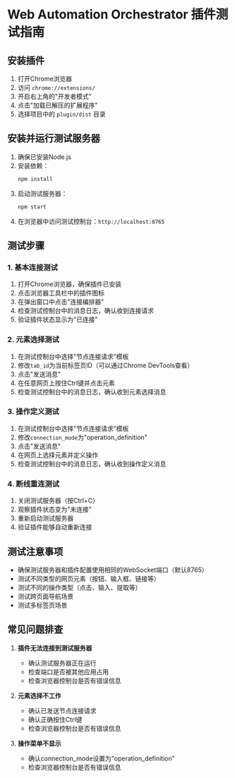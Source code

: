 # Web Automation Orchestrator 插件测试指南

## 安装插件

1. 打开Chrome浏览器
2. 访问 `chrome://extensions/`
3. 开启右上角的"开发者模式"
4. 点击"加载已解压的扩展程序"
5. 选择项目中的 `plugin/dist` 目录

## 安装并运行测试服务器

1. 确保已安装Node.js
2. 安装依赖：
   ```bash
   npm install
   ```
3. 启动测试服务器：
   ```bash
   npm start
   ```
4. 在浏览器中访问测试控制台：`http://localhost:8765`

## 测试步骤

### 1. 基本连接测试

1. 打开Chrome浏览器，确保插件已安装
2. 点击浏览器工具栏中的插件图标
3. 在弹出窗口中点击"连接编排器"
4. 检查测试控制台中的消息日志，确认收到连接请求
5. 验证插件状态显示为"已连接"

### 2. 元素选择测试

1. 在测试控制台中选择"节点连接请求"模板
2. 修改`tab_id`为当前标签页ID（可以通过Chrome DevTools查看）
3. 点击"发送消息"
4. 在任意网页上按住Ctrl键并点击元素
5. 检查测试控制台中的消息日志，确认收到元素选择消息

### 3. 操作定义测试

1. 在测试控制台中选择"节点连接请求"模板
2. 修改`connection_mode`为"operation_definition"
3. 点击"发送消息"
4. 在网页上选择元素并定义操作
5. 检查测试控制台中的消息日志，确认收到操作定义消息

### 4. 断线重连测试

1. 关闭测试服务器（按Ctrl+C）
2. 观察插件状态变为"未连接"
3. 重新启动测试服务器
4. 验证插件能够自动重新连接

## 测试注意事项

- 确保测试服务器和插件配置使用相同的WebSocket端口（默认8765）
- 测试不同类型的网页元素（按钮、输入框、链接等）
- 测试不同的操作类型（点击、输入、提取等）
- 测试跨页面导航场景
- 测试多标签页场景

## 常见问题排查

1. **插件无法连接到测试服务器**
   - 确认测试服务器正在运行
   - 检查端口是否被其他应用占用
   - 检查浏览器控制台是否有错误信息

2. **元素选择不工作**
   - 确认已发送节点连接请求
   - 确认正确按住Ctrl键
   - 检查浏览器控制台是否有错误信息

3. **操作菜单不显示**
   - 确认connection_mode设置为"operation_definition"
   - 检查浏览器控制台是否有错误信息